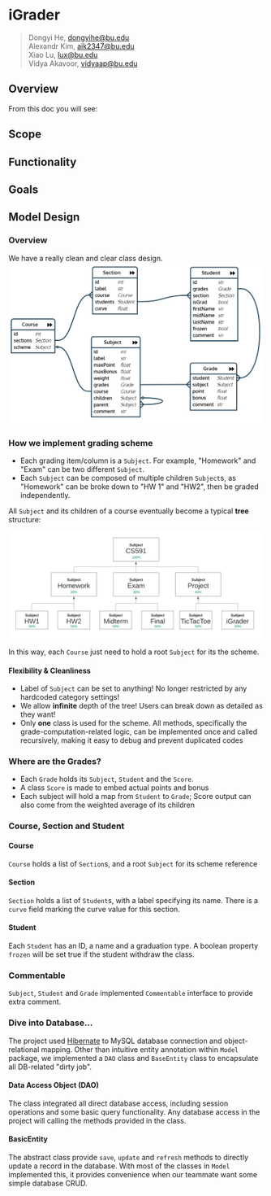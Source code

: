 # iGrader
> Dongyi He, dongyihe@bu.edu  
> Alexandr Kim, aik2347@bu.edu  
> Xiao Lu, lux@bu.edu  
> Vidya Akavoor, vidyaap@bu.edu

## Overview
From this doc you will see:

## Scope


## Functionality


## Goals


## Model Design
### Overview
We have a really clean and clear class design.
![](img/er-diagram.png)

### How we implement grading scheme
- Each grading item/column is a `Subject`. For example, "Homework" and "Exam" can be two different `Subject`.
- Each `Subject` can be composed of multiple children `Subject`s, as "Homework" can be broke down to "HW 1" and "HW2", then be graded independently.

All `Subject` and its children of a course eventually become a typical **tree** structure:

![](img/tree.png)

In this way, each `Course` just need to hold a root `Subject` for its the scheme.

#### Flexibility & Cleanliness
- Label of `Subject` can be set to anything! No longer restricted by any hardcoded category settings!
- We allow **infinite** depth of the tree! Users can break down as detailed as they want!
- Only **one** class is used for the scheme. All methods, specifically the grade-computation-related logic, can be implemented once and called recursively, making it easy to debug and prevent duplicated codes

### Where are the Grades?
- Each `Grade` holds its `Subject`, `Student` and the `Score`.
- A class `Score` is made to embed actual points and bonus
- Each subject will hold a map from `Student` to `Grade`; Score output can also come from the weighted average of its children

### Course, Section and Student
#### Course
`Course` holds a list of `Section`s, and a root `Subject` for its scheme reference

#### Section
`Section` holds a list of `Student`s, with a label specifying its name. There is a `curve` field marking the curve value for this section.

#### Student
Each `Student` has an ID, a name and a graduation type. A boolean property `frozen` will be set true if the student withdraw the class.

### Commentable
`Subject`, `Student` and `Grade` implemented `Commentable` interface to provide extra comment.

### Dive into Database... 
The project used [Hibernate](https://hibernate.org/) to MySQL database connection and object-relational mapping. Other than intuitive entity annotation within `Model` package, we implemented a `DAO` class and `BaseEntity` class to encapsulate all DB-related "dirty job".

#### Data Access Object (DAO)
The class integrated all direct database access, including session operations and some basic query functionality. Any database access in the project will calling the methods provided in the class.

#### BasicEntity
The abstract class provide `save`, `update` and `refresh` methods to directly update a record in the database. With most of the classes in `Model` implemented this, it provides convenience when our teammate want some simple database CRUD.